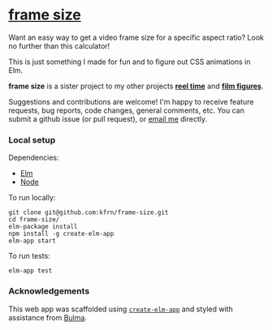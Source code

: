 # [frame size](https://kfrn.github.io/frame-size/)

Want an easy way to get a video frame size for a specific aspect ratio? Look no further than this calculator!

This is just something I made for fun and to figure out CSS animations in Elm.

**frame size** is a sister project to my other projects [**reel time**](https://kfrn.github.io/reel-time) and [**film figures**](https://kfrn.github.io/film-figures).

Suggestions and contributions are welcome! I'm happy to receive feature requests, bug reports, code changes, general comments, etc. You can submit a github issue (or pull request), or [email me](mailto:kfnagels@gmail.com) directly.

### Local setup

Dependencies:
* [Elm](https://guide.elm-lang.org/install.html)
* [Node](https://nodejs.org/en/download/)

To run locally:
```
git clone git@github.com:kfrn/frame-size.git
cd frame-size/
elm-package install
npm install -g create-elm-app
elm-app start
```

To run tests:
```
elm-app test
```

<!-- To deploy to github pages:
```
elm-app build
gh-pages -d build
``` -->

### Acknowledgements

This web app was scaffolded using [`create-elm-app`](https://www.npmjs.com/package/create-elm-app) and styled with assistance from [Bulma](https://bulma.io/).
